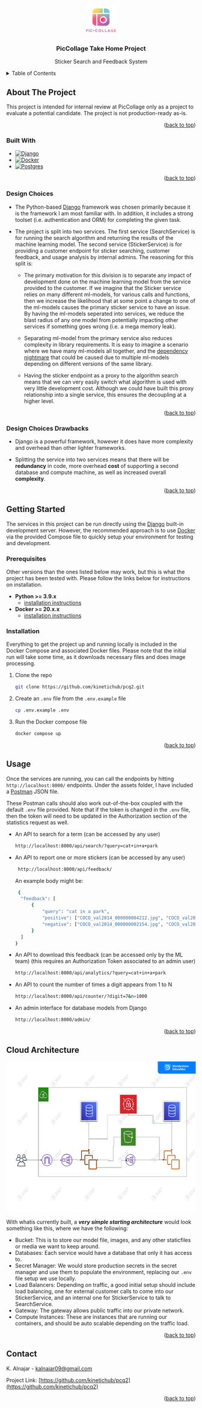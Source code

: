 
<!-- PROJECT LOGO -->
<br />
<div align="center">
  <a href="https://github.com/kinetichub/pcq2">
    <img src="assets/images/piccollage.webp" alt="Logo" width="80" height="80">
  </a>

<h3 align="center">PicCollage Take Home Project</h3>

  <p align="center">
    Sticker Search and Feedback System
  </p>
</div>



<!-- TABLE OF CONTENTS -->
<details>
  <summary>Table of Contents</summary>
  <ol>
    <li>
      <a href="#about-the-project">About The Project</a>
      <ul>
        <li><a href="#built-with">Built With</a></li>
        <li><a href="#design-choices">Design Choices</a></li>
        <li><a href="#design-choices-drawbacks">Design Choices Drawbacks</a></li>
      </ul>
    </li>
    <li>
      <a href="#getting-started">Getting Started</a>
      <ul>
        <li><a href="#prerequisites">Prerequisites</a></li>
        <li><a href="#installation">Installation</a></li>
      </ul>
    </li>
    <li><a href="#usage">Usage</a></li>
    <li><a href="#cloud-architecture">Cloud Architecture</a></li>
    <li><a href="#contact">Contact</a></li>
  </ol>
</details>



<!-- ABOUT THE PROJECT -->
## About The Project

This project is intended for internal review at PicCollage only as a project to evaluate a potential candidate.
The project is not production-ready as-is.

<p align="right">(<a href="#readme-top">back to top</a>)</p>



### Built With

* [![Django][Django]][Django-url]
* [![Docker][Docker]][Docker-url]
* [![Postgres][Postgres]][Postgres-url]

<p align="right">(<a href="#readme-top">back to top</a>)</p>

### Design Choices

* The Python-based [Django][Django-url] framework was chosen primarily because it is the framework I am most familiar with.
In addition, it includes a strong toolset (i.e. authentication and ORM) for completing the given task.

* The project is split into two services. The first service (SearchService) is for running the search algorithm and 
returning the results of the machine learning model. The second service (StickerService) is for providing a customer endpoint 
for sticker searching, customer feedback, and usage analysis by internal admins. The reasoning for this split is:

    * The primary motivation for this division is to separate any impact of development done on the machine learning model
    from the service provided to the customer. If we imagine that the Sticker service relies on many different ml-models, 
    for various calls and functions, then we increase the likelihood that at some point a change to one of the ml-models
    causes the primary sticker service to have an issue. By having the ml-models seperated into services,
    we reduce the blast radius of any one model from potentially impacting other services if something goes wrong (i.e. a 
    mega memory leak).
  
    * Separating ml-model from the primary service also reduces complexity in library requirements. It is easy to imagine
    a scenario where we have many ml-models all together, and the [dependency nightmare](https://en.wikipedia.org/wiki/Dependency_hell)
    that could be caused due to multiple ml-models depending on different versions of the same library.
  
    * Having the sticker endpoint as a proxy to the algorithm search means that we can very easily switch what algorithm is
    used with very little development cost. Although we could have built this proxy relationship into a single service, 
    this ensures the decoupling at a higher level.

<p align="right">(<a href="#readme-top">back to top</a>)</p>

### Design Choices Drawbacks

* Django is a powerful framework, however it does have more complexity and overhead than other lighter frameworks.

* Splitting the service into two services means that there will be **redundancy** in code, more overhead **cost** of supporting a 
second database and compute machine, as well as increased overall **complexity**.

<p align="right">(<a href="#readme-top">back to top</a>)</p>

<!-- GETTING STARTED -->
## Getting Started

The services in this project can be run directly using the [Django][Django-url] built-in development server. 
However, the recommended approach is to use [Docker][Docker-url] via the provided Compose file to quickly setup your 
environment for testing and development.

### Prerequisites

Other versions than the ones listed below may work, but this is what the project has been tested with.
Please follow the links below for instructions on installation.

* **Python >= 3.9.x**
  * [installation instructions](https://realpython.com/installing-python/)
* **Docker >= 20.x.x**
  * [installation instructions](https://docs.docker.com/desktop/)

### Installation

Everything to get the project up and running locally is included in the Docker Compose and associated Docker files.
Please note that the initial run will take some time, as it downloads necessary files and does image processing.

1. Clone the repo
   ```sh
   git clone https://github.com/kinetichub/pcq2.git
   ```
2. Create an `.env` file from the `.env.example` file
   ```sh
   cp .env.example .env
   ```
3. Run the Docker compose file
   ```sh
   docker compose up
   ```

<p align="right">(<a href="#readme-top">back to top</a>)</p>



<!-- USAGE EXAMPLES -->
## Usage

Once the services are running, you can call the endpoints by hitting `http://localhost:8000/` endpoints.
Under the assets folder, I have included a [Postman](https://www.postman.com/api-platform/api-client/) JSON file. 

These Postman calls should also work out-of-the-box coupled with the default `.env` file provided. 
Note that if the token is changed in the `.env` file, then the token will need to be updated in the 
Authorization section of the statistics request as well.

* An API to search for a term (can be accessed by any user)
   ```sh
   http://localhost:8000/api/search/?query=cat+in+a+park
   ```
* An API to report one or more stickers (can be accessed by any user)
  ```sh
   http://localhost:8000/api/feedback/
   ```
  An example body might be:
  ```sh
   {
    "feedback": [
        {
            "query": "cat in a park",
            "positive": ["COCO_val2014_000000004212.jpg", "COCO_val2014_000000001675.jpg"],
            "negative": ["COCO_val2014_000000002154.jpg", "COCO_val2014_000000000400.jpg", "COCO_val2014_000000003711.jpg"]
        }
    ]
  }
   ```
* An API to download this feedback (can be accessed only by the ML team) 
(this requires an Authorization Token associated to an admin user)
   ```sh
   http://localhost:8000/api/analytics/?query=cat+in+a+park
   ``` 
* An API to count the number of times a digit appears from 1 to N
   ```sh
   http://localhost:8000/api/counter/?digit=7&n=1000
   ```
* An admin interface for database models from Django
   ```sh
   http://localhost:8000/admin/
   ```


<p align="right">(<a href="#readme-top">back to top</a>)</p>


<!-- ARCHITECTURE SAMPLE -->
## Cloud Architecture
<img src="assets/images/pcq2-simple-cloud-architecture.jpg" alt="Logo" width="600" height="400">

With whatis currently built, a **_very simple starting architecture_** would look something like this,
where we have the following:
* Bucket: This is to store our model file, images, and any other staticfiles or media we want to keep around.
* Databases: Each service would have a database that only it has access to.
* Secret Manager: We would store production secrets in the secret manager and use them to populate the environment,
replacing our `.env` file setup we use locally.
* Load Balancers: Depending on traffic, a good initial setup should include load balancing, one for external 
customer calls to come into our StickerService, and an internal one for StickerService to talk to SearchService.
* Gateway: The gateway allows public traffic into our private network.
* Compute Instances: These are instances that are running our containers, and should be auto scalable depending
on the traffic load.

<p align="right">(<a href="#readme-top">back to top</a>)</p>

<!-- CONTACT -->
## Contact

K. Alnajar - kalnajar09@gmail.com

Project Link: [https://github.com/kinetichub/pcq2](https://github.com/kinetichub/pcq2)

<p align="right">(<a href="#readme-top">back to top</a>)</p>



<!-- MARKDOWN LINKS & IMAGES -->
<!-- https://www.markdownguide.org/basic-syntax/#reference-style-links -->
[Django]: https://img.shields.io/badge/Django-092E20?style=for-the-badge&logo=django&logoColor=white
[Django-url]: https://www.djangoproject.com/
[Docker]: https://img.shields.io/badge/docker-%230db7ed.svg?style=for-the-badge&logo=docker&logoColor=white
[Docker-url]: https://www.docker.com/
[SQLite]: https://img.shields.io/badge/sqlite-%2307405e.svg?style=for-the-badge&logo=sqlite&logoColor=white
[SQLite-url]: https://www.sqlite.org/index.html
[Postgres]: https://img.shields.io/badge/postgres-%23316192.svg?style=for-the-badge&logo=postgresql&logoColor=white
[Postgres-url]: https://www.postgresql.org/